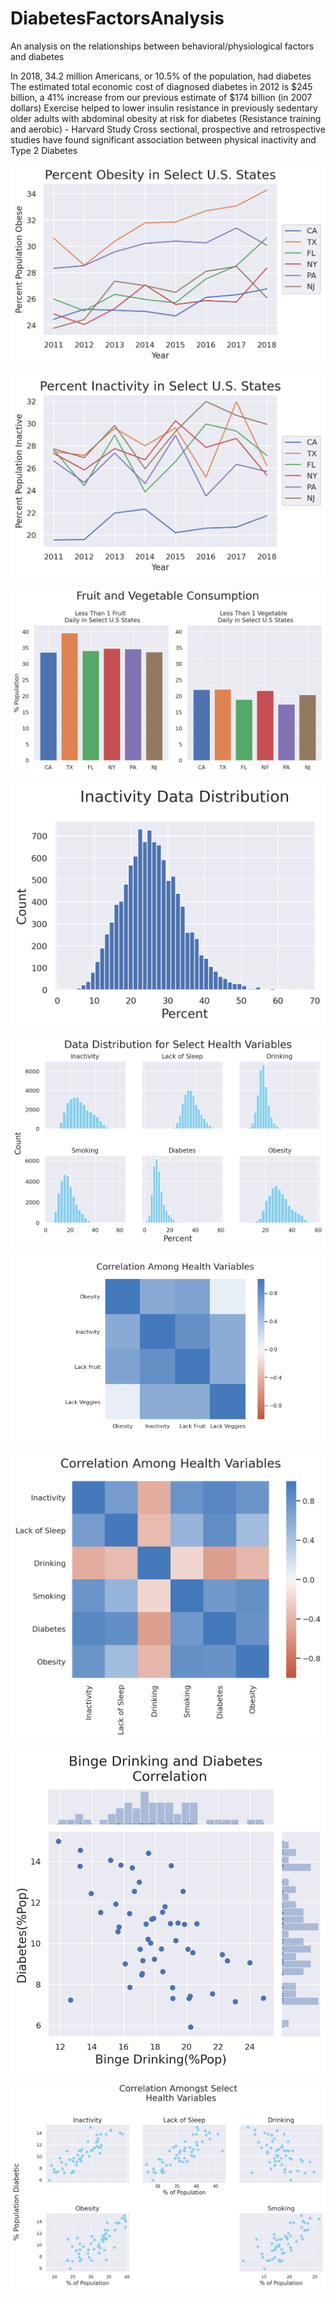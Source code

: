 # DiabetesFactorsAnalysis
An analysis on the relationships between behavioral/physiological factors and diabetes

In 2018, 34.2 million Americans, or 10.5% of the population, had diabetes
The estimated total economic cost of diagnosed diabetes in 2012 is $245 billion, a 41% increase from our previous estimate of $174 billion (in 2007 dollars)
Exercise helped to lower insulin resistance in previously sedentary older adults with abdominal obesity at risk for diabetes (Resistance training and aerobic) - Harvard Study
Cross sectional, prospective and retrospective studies have found significant association between physical inactivity and Type 2 Diabetes


![Percent Obese USA](/img/PercentObeseUSA.png)


![Percent Inactive USA](/img/PercentInactiveUSA.png)


![Percent FrtVeg USA](/img/PercentFrtVegUSA.png)


![Inactive Data Distr](/img/InactiveDataDistr.png)


![Total Data Distr](/img/TotalDataDistr.png)


![Corr Health Var 01](/img/CorrHealthVar01.png)


![Corr Hlth Var 02](/img/CorrHlthVar02.png)


![Drinking Diabetes Joint](/img/DrinkingDiabetesJoint.png)


![Total Correlation 01](/img/TotalCorrelation01.png)
